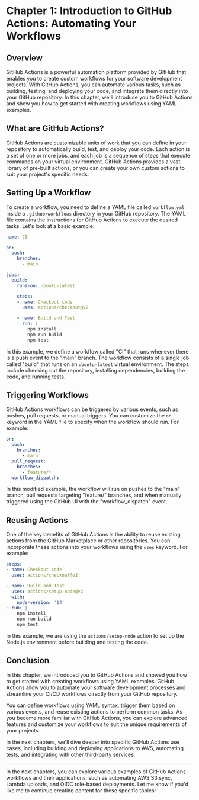 # Chapter 1: Introduction to GitHub Actions: Automating Your Workflows

## Overview

GitHub Actions is a powerful automation platform provided by GitHub that enables you to create custom workflows for your software development projects. With GitHub Actions, you can automate various tasks, such as building, testing, and deploying your code, and integrate them directly into your GitHub repository. In this chapter, we'll introduce you to GitHub Actions and show you how to get started with creating workflows using YAML examples.

## What are GitHub Actions?

GitHub Actions are customizable units of work that you can define in your repository to automatically build, test, and deploy your code. Each action is a set of one or more jobs, and each job is a sequence of steps that execute commands on your virtual environment. GitHub Actions provides a vast library of pre-built actions, or you can create your own custom actions to suit your project's specific needs.

## Setting Up a Workflow

To create a workflow, you need to define a YAML file called `workflow.yml` inside a `.github/workflows` directory in your GitHub repository. The YAML file contains the instructions for GitHub Actions to execute the desired tasks. Let's look at a basic example:

```yaml
name: CI

on:
  push:
    branches:
      - main

jobs:
  build:
    runs-on: ubuntu-latest

    steps:
    - name: Checkout code
      uses: actions/checkout@v2

    - name: Build and Test
      run: |
        npm install
        npm run build
        npm test
```

In this example, we define a workflow called "CI" that runs whenever there is a push event to the "main" branch. The workflow consists of a single job called "build" that runs on an `ubuntu-latest` virtual environment. The steps include checking out the repository, installing dependencies, building the code, and running tests.

## Triggering Workflows

GitHub Actions workflows can be triggered by various events, such as pushes, pull requests, or manual triggers. You can customize the `on` keyword in the YAML file to specify when the workflow should run. For example:

```yaml
on:
  push:
    branches:
      - main
  pull_request:
    branches:
      - feature/*
  workflow_dispatch:
```

In this modified example, the workflow will run on pushes to the "main" branch, pull requests targeting "feature/" branches, and when manually triggered using the GitHub UI with the "workflow_dispatch" event.

## Reusing Actions

One of the key benefits of GitHub Actions is the ability to reuse existing actions from the GitHub Marketplace or other repositories. You can incorporate these actions into your workflows using the `uses` keyword. For example:

```yaml
steps:
- name: Checkout code
  uses: actions/checkout@v2

- name: Build and Test
  uses: actions/setup-node@v2
  with:
    node-version: '14'
- run: |
    npm install
    npm run build
    npm test
```

In this example, we are using the `actions/setup-node` action to set up the Node.js environment before building and testing the code.

## Conclusion

In this chapter, we introduced you to GitHub Actions and showed you how to get started with creating workflows using YAML examples. GitHub Actions allow you to automate your software development processes and streamline your CI/CD workflows directly from your GitHub repository.

You can define workflows using YAML syntax, trigger them based on various events, and reuse existing actions to perform common tasks. As you become more familiar with GitHub Actions, you can explore advanced features and customize your workflows to suit the unique requirements of your projects.

In the next chapters, we'll dive deeper into specific GitHub Actions use cases, including building and deploying applications to AWS, automating tests, and integrating with other third-party services.

---

In the next chapters, you can explore various examples of GitHub Actions workflows and their applications, such as automating AWS S3 sync, Lambda uploads, and OIDC role-based deployments. Let me know if you'd like me to continue creating content for those specific topics!